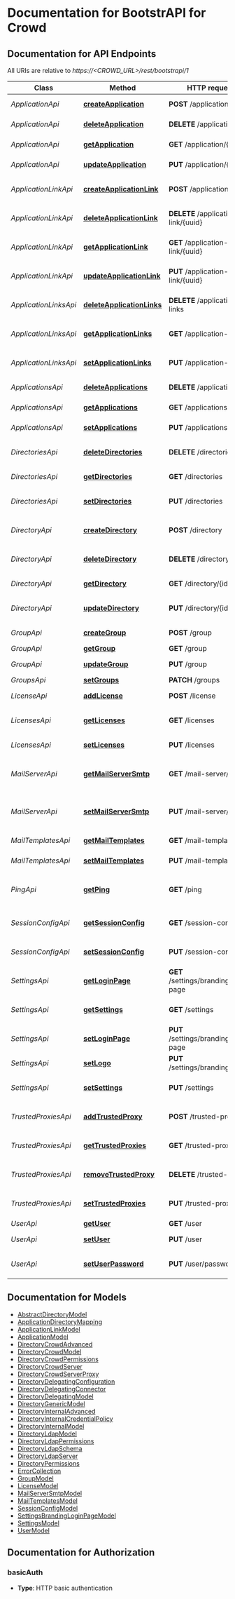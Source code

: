 # Documentation for BootstrAPI for Crowd

<a name="documentation-for-api-endpoints"></a>
## Documentation for API Endpoints

All URIs are relative to *https://<CROWD_URL>/rest/bootstrapi/1*

| Class | Method | HTTP request | Description |
|------------ | ------------- | ------------- | -------------|
| *ApplicationApi* | [**createApplication**](Apis/ApplicationApi.md#createapplication) | **POST** /application | Create an application |
*ApplicationApi* | [**deleteApplication**](Apis/ApplicationApi.md#deleteapplication) | **DELETE** /application/{id} | Delete an application |
*ApplicationApi* | [**getApplication**](Apis/ApplicationApi.md#getapplication) | **GET** /application/{id} | Get an application |
*ApplicationApi* | [**updateApplication**](Apis/ApplicationApi.md#updateapplication) | **PUT** /application/{id} | Update an application |
| *ApplicationLinkApi* | [**createApplicationLink**](Apis/ApplicationLinkApi.md#createapplicationlink) | **POST** /application-link | Create an application link |
*ApplicationLinkApi* | [**deleteApplicationLink**](Apis/ApplicationLinkApi.md#deleteapplicationlink) | **DELETE** /application-link/{uuid} | Delete an application link |
*ApplicationLinkApi* | [**getApplicationLink**](Apis/ApplicationLinkApi.md#getapplicationlink) | **GET** /application-link/{uuid} | Get an application link |
*ApplicationLinkApi* | [**updateApplicationLink**](Apis/ApplicationLinkApi.md#updateapplicationlink) | **PUT** /application-link/{uuid} | Update an application link |
| *ApplicationLinksApi* | [**deleteApplicationLinks**](Apis/ApplicationLinksApi.md#deleteapplicationlinks) | **DELETE** /application-links | Delete all application links |
*ApplicationLinksApi* | [**getApplicationLinks**](Apis/ApplicationLinksApi.md#getapplicationlinks) | **GET** /application-links | Get all application links |
*ApplicationLinksApi* | [**setApplicationLinks**](Apis/ApplicationLinksApi.md#setapplicationlinks) | **PUT** /application-links | Set a list of application links |
| *ApplicationsApi* | [**deleteApplications**](Apis/ApplicationsApi.md#deleteapplications) | **DELETE** /applications | Delete all applications |
*ApplicationsApi* | [**getApplications**](Apis/ApplicationsApi.md#getapplications) | **GET** /applications | Get all applications |
*ApplicationsApi* | [**setApplications**](Apis/ApplicationsApi.md#setapplications) | **PUT** /applications | Set a list of applications |
| *DirectoriesApi* | [**deleteDirectories**](Apis/DirectoriesApi.md#deletedirectories) | **DELETE** /directories | Delete all user directories |
*DirectoriesApi* | [**getDirectories**](Apis/DirectoriesApi.md#getdirectories) | **GET** /directories | Get all user directories |
*DirectoriesApi* | [**setDirectories**](Apis/DirectoriesApi.md#setdirectories) | **PUT** /directories | Set a list of user directories |
| *DirectoryApi* | [**createDirectory**](Apis/DirectoryApi.md#createdirectory) | **POST** /directory | Create a user directory |
*DirectoryApi* | [**deleteDirectory**](Apis/DirectoryApi.md#deletedirectory) | **DELETE** /directory/{id} | Delete a user directory |
*DirectoryApi* | [**getDirectory**](Apis/DirectoryApi.md#getdirectory) | **GET** /directory/{id} | Get a user directory |
*DirectoryApi* | [**updateDirectory**](Apis/DirectoryApi.md#updatedirectory) | **PUT** /directory/{id} | Update a user directory |
| *GroupApi* | [**createGroup**](Apis/GroupApi.md#creategroup) | **POST** /group | Create a group |
*GroupApi* | [**getGroup**](Apis/GroupApi.md#getgroup) | **GET** /group | Get a group |
*GroupApi* | [**updateGroup**](Apis/GroupApi.md#updategroup) | **PUT** /group | Update a group |
| *GroupsApi* | [**setGroups**](Apis/GroupsApi.md#setgroups) | **PATCH** /groups | Set groups |
| *LicenseApi* | [**addLicense**](Apis/LicenseApi.md#addlicense) | **POST** /license | Add a license |
| *LicensesApi* | [**getLicenses**](Apis/LicensesApi.md#getlicenses) | **GET** /licenses | Get all licenses information |
*LicensesApi* | [**setLicenses**](Apis/LicensesApi.md#setlicenses) | **PUT** /licenses | Set a list of licenses |
| *MailServerApi* | [**getMailServerSmtp**](Apis/MailServerApi.md#getmailserversmtp) | **GET** /mail-server/smtp | Get the default SMTP mail server |
*MailServerApi* | [**setMailServerSmtp**](Apis/MailServerApi.md#setmailserversmtp) | **PUT** /mail-server/smtp | Set the default SMTP mail server |
| *MailTemplatesApi* | [**getMailTemplates**](Apis/MailTemplatesApi.md#getmailtemplates) | **GET** /mail-templates | Get the mail templates |
*MailTemplatesApi* | [**setMailTemplates**](Apis/MailTemplatesApi.md#setmailtemplates) | **PUT** /mail-templates | Set the mail templates |
| *PingApi* | [**getPing**](Apis/PingApi.md#getping) | **GET** /ping | Ping method for probing the REST API. |
| *SessionConfigApi* | [**getSessionConfig**](Apis/SessionConfigApi.md#getsessionconfig) | **GET** /session-config | Get the session config |
*SessionConfigApi* | [**setSessionConfig**](Apis/SessionConfigApi.md#setsessionconfig) | **PUT** /session-config | Set the session config |
| *SettingsApi* | [**getLoginPage**](Apis/SettingsApi.md#getloginpage) | **GET** /settings/branding/login-page | Get the login-page settings |
*SettingsApi* | [**getSettings**](Apis/SettingsApi.md#getsettings) | **GET** /settings | Get the general settings |
*SettingsApi* | [**setLoginPage**](Apis/SettingsApi.md#setloginpage) | **PUT** /settings/branding/login-page | Set the login-page settings |
*SettingsApi* | [**setLogo**](Apis/SettingsApi.md#setlogo) | **PUT** /settings/branding/logo | Set the logo |
*SettingsApi* | [**setSettings**](Apis/SettingsApi.md#setsettings) | **PUT** /settings | Set the general settings |
| *TrustedProxiesApi* | [**addTrustedProxy**](Apis/TrustedProxiesApi.md#addtrustedproxy) | **POST** /trusted-proxies | Add a trusted proxy |
*TrustedProxiesApi* | [**getTrustedProxies**](Apis/TrustedProxiesApi.md#gettrustedproxies) | **GET** /trusted-proxies | Get the trusted proxies |
*TrustedProxiesApi* | [**removeTrustedProxy**](Apis/TrustedProxiesApi.md#removetrustedproxy) | **DELETE** /trusted-proxies | Remove a trusted proxy |
*TrustedProxiesApi* | [**setTrustedProxies**](Apis/TrustedProxiesApi.md#settrustedproxies) | **PUT** /trusted-proxies | Set the trusted proxies |
| *UserApi* | [**getUser**](Apis/UserApi.md#getuser) | **GET** /user | Get a user |
*UserApi* | [**setUser**](Apis/UserApi.md#setuser) | **PUT** /user | Update an user |
*UserApi* | [**setUserPassword**](Apis/UserApi.md#setuserpassword) | **PUT** /user/password | Update a user password |


<a name="documentation-for-models"></a>
## Documentation for Models

 - [AbstractDirectoryModel](./Models/AbstractDirectoryModel.md)
 - [ApplicationDirectoryMapping](./Models/ApplicationDirectoryMapping.md)
 - [ApplicationLinkModel](./Models/ApplicationLinkModel.md)
 - [ApplicationModel](./Models/ApplicationModel.md)
 - [DirectoryCrowdAdvanced](./Models/DirectoryCrowdAdvanced.md)
 - [DirectoryCrowdModel](./Models/DirectoryCrowdModel.md)
 - [DirectoryCrowdPermissions](./Models/DirectoryCrowdPermissions.md)
 - [DirectoryCrowdServer](./Models/DirectoryCrowdServer.md)
 - [DirectoryCrowdServerProxy](./Models/DirectoryCrowdServerProxy.md)
 - [DirectoryDelegatingConfiguration](./Models/DirectoryDelegatingConfiguration.md)
 - [DirectoryDelegatingConnector](./Models/DirectoryDelegatingConnector.md)
 - [DirectoryDelegatingModel](./Models/DirectoryDelegatingModel.md)
 - [DirectoryGenericModel](./Models/DirectoryGenericModel.md)
 - [DirectoryInternalAdvanced](./Models/DirectoryInternalAdvanced.md)
 - [DirectoryInternalCredentialPolicy](./Models/DirectoryInternalCredentialPolicy.md)
 - [DirectoryInternalModel](./Models/DirectoryInternalModel.md)
 - [DirectoryLdapModel](./Models/DirectoryLdapModel.md)
 - [DirectoryLdapPermissions](./Models/DirectoryLdapPermissions.md)
 - [DirectoryLdapSchema](./Models/DirectoryLdapSchema.md)
 - [DirectoryLdapServer](./Models/DirectoryLdapServer.md)
 - [DirectoryPermissions](./Models/DirectoryPermissions.md)
 - [ErrorCollection](./Models/ErrorCollection.md)
 - [GroupModel](./Models/GroupModel.md)
 - [LicenseModel](./Models/LicenseModel.md)
 - [MailServerSmtpModel](./Models/MailServerSmtpModel.md)
 - [MailTemplatesModel](./Models/MailTemplatesModel.md)
 - [SessionConfigModel](./Models/SessionConfigModel.md)
 - [SettingsBrandingLoginPageModel](./Models/SettingsBrandingLoginPageModel.md)
 - [SettingsModel](./Models/SettingsModel.md)
 - [UserModel](./Models/UserModel.md)


<a name="documentation-for-authorization"></a>
## Documentation for Authorization

<a name="basicAuth"></a>
### basicAuth

- **Type**: HTTP basic authentication

